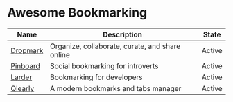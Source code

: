 # Awesome Bookmarking

| Name | Description | State |
| - | - | - |
| [Dropmark](https://www.dropmark.com/) | Organize, collaborate, curate, and share online | Active |
| [Pinboard](https://pinboard.in/) | Social bookmarking for introverts | Active |
| [Larder](https://larder.io/) | Bookmarking for developers | Active |
| [Qlearly](https://qlearly.com/) | A modern bookmarks and tabs manager | Active |
